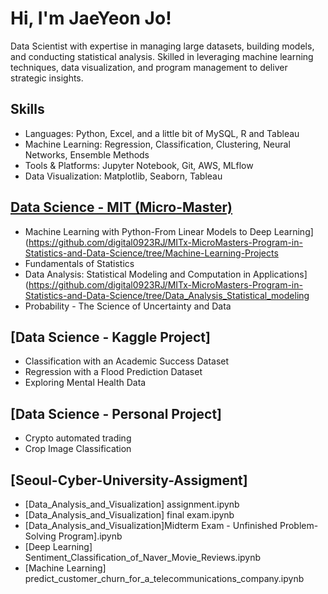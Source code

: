 
# Hi, I'm JaeYeon Jo!
Data Scientist with expertise in managing large datasets, building models, and conducting statistical analysis. Skilled in leveraging machine learning techniques, data visualization, and program management to deliver strategic insights.

## Skills
- Languages: Python, Excel, and a little bit of MySQL, R and Tableau
- Machine Learning: Regression, Classification, Clustering, Neural Networks, Ensemble Methods
- Tools & Platforms: Jupyter Notebook, Git, AWS, MLflow
- Data Visualization: Matplotlib, Seaborn, Tableau
  
## [Data Science - MIT (Micro-Master)](https://github.com/digital0923RJ/MITx-MicroMasters-Program-in-Statistics-and-Data-Science) 
- Machine Learning with Python-From Linear Models to Deep Learning](https://github.com/digital0923RJ/MITx-MicroMasters-Program-in-Statistics-and-Data-Science/tree/Machine-Learning-Projects
- Fundamentals of Statistics
- Data Analysis: Statistical Modeling and Computation in Applications](https://github.com/digital0923RJ/MITx-MicroMasters-Program-in-Statistics-and-Data-Science/tree/Data_Analysis_Statistical_modeling
- Probability - The Science of Uncertainty and Data

## [Data Science - Kaggle Project]
- Classification with an Academic Success Dataset
- Regression with a Flood Prediction Dataset
- Exploring Mental Health Data

## [Data Science - Personal Project] 
- Crypto automated trading
- Crop Image Classification

## [Seoul-Cyber-University-Assigment]
- [Data_Analysis_and_Visualization] assignment.ipynb
- [Data_Analysis_and_Visualization] final exam.ipynb
- [Data_Analysis_and_Visualization]Midterm Exam - Unfinished Problem-Solving Program].ipynb
- [Deep Learning] Sentiment_Classification_of_Naver_Movie_Reviews.ipynb
- [Machine Learning] predict_customer_churn_for_a_telecommunications_company.ipynb
